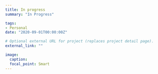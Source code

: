 ```yaml
---
title: In progress
summary: "In Progress"

tags:
- Personal
date: "2020-09-01T00:00:00Z"

# Optional external URL for project (replaces project detail page).
external_link: ""

image:
  caption: 
  focal_point: Smart
---
```

